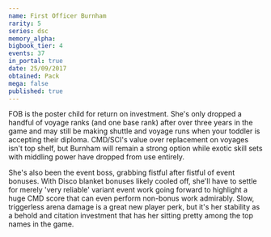 ```yaml
---
name: First Officer Burnham
rarity: 5
series: dsc
memory_alpha:
bigbook_tier: 4
events: 37
in_portal: true
date: 25/09/2017
obtained: Pack
mega: false
published: true
---
```


FOB is the poster child for return on investment. She's only dropped a handful of voyage ranks (and one base rank) after over three years in the game and may still be making shuttle and voyage runs when your toddler is accepting their diploma. CMD/SCI's value over replacement on voyages isn't top shelf, but Burnham will remain a strong option while exotic skill sets with middling power have dropped from use entirely.

She's also been the event boss, grabbing fistful after fistful of event bonuses. With Disco blanket bonuses likely cooled off, she'll have to settle for merely 'very reliable' variant event work going forward to highlight a huge CMD score that can even perform non-bonus work admirably. Slow, triggerless arena damage is a great new player perk, but it's her stability as a behold and citation investment that has her sitting pretty among the top names in the game.
